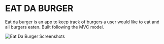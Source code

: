 # EAT DA BURGER
Eat da burger is an app to keep track of burgers a user would like to eat and all burgers eaten. Built following the MVC model. 


![Eat Da Burger Screenshots](https://lh3.googleusercontent.com/_cNIxaEi_kFfKQsG-dELgoIan9mqLQtopErXtoWxleTKguJQp56xJjTJcyfVxGj5McfKQmfvoBFVMQ)
